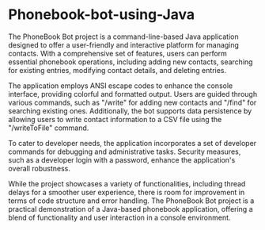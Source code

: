 # Phonebook-bot-using-Java

The PhoneBook Bot project is a command-line-based Java application designed to offer a user-friendly and interactive 
platform for managing contacts. With a comprehensive set of features, users can perform essential phonebook operations, 
including adding new contacts, searching for existing entries, modifying contact details, and deleting entries.

The application employs ANSI escape codes to enhance the console interface, providing colorful and formatted output. 
Users are guided through various commands, such as "/write" for adding new contacts and "/find" for searching 
existing ones. Additionally, the bot supports data persistence by allowing users to write contact information to a 
CSV file using the "/writeToFile" command.

To cater to developer needs, the application incorporates a set of developer commands for debugging and administrative 
tasks. Security measures, such as a developer login with a password, enhance the application's overall robustness.

While the project showcases a variety of functionalities, including thread delays for a smoother user experience, 
there is room for improvement in terms of code structure and error handling. The PhoneBook Bot project is a practical 
demonstration of a Java-based phonebook application, offering a blend of functionality and user interaction in a 
console environment.

